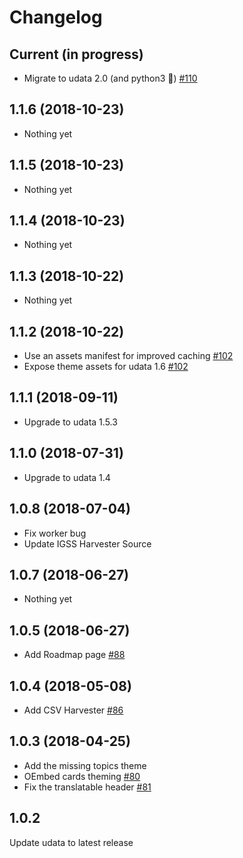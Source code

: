 # Changelog

## Current (in progress)

- Migrate to udata 2.0 (and python3 🐍) [#110](https://github.com/opendatalu/gouvlu/pull/110)

## 1.1.6 (2018-10-23)

- Nothing yet

## 1.1.5 (2018-10-23)

- Nothing yet

## 1.1.4 (2018-10-23)

- Nothing yet

## 1.1.3 (2018-10-22)

- Nothing yet

## 1.1.2 (2018-10-22)

- Use an assets manifest for improved caching [#102](https://github.com/opendatalu/gouvlu/pull/102)
- Expose theme assets for udata 1.6 [#102](https://github.com/opendatalu/gouvlu/pull/102)

## 1.1.1 (2018-09-11)

- Upgrade to udata 1.5.3

## 1.1.0 (2018-07-31)

- Upgrade to udata 1.4

## 1.0.8 (2018-07-04)

- Fix worker bug
- Update IGSS Harvester Source

## 1.0.7 (2018-06-27)

- Nothing yet

## 1.0.5 (2018-06-27)

- Add Roadmap page [#88](https://github.com/opendatalu/gouvlu/pull/88)

## 1.0.4 (2018-05-08)

- Add CSV Harvester [#86](https://github.com/opendatalu/gouvlu/pull/86)

## 1.0.3 (2018-04-25)

- Add the missing topics theme
- OEmbed cards theming [#80](https://github.com/opendatalu/gouvlu/pull/80)
- Fix the translatable header [#81](https://github.com/opendatalu/gouvlu/pull/81)

## 1.0.2

Update udata to latest release
